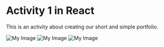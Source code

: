 # Activity 1 in React

This is an activity about creating our short and simple portfolio.

![My Image](Screenshot#1.png)
![My Image](Screenshot#2.png)
![My Image](Screenshot#3.png)
